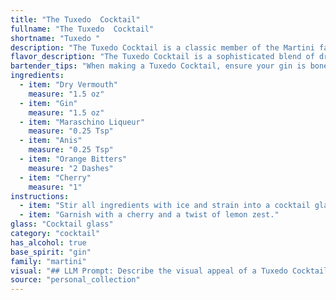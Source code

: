 ```yaml
---
title: "The Tuxedo  Cocktail"
fullname: "The Tuxedo  Cocktail"
shortname: "Tuxedo "
description: "The Tuxedo Cocktail is a classic member of the Martini family, dating back to the early 20th century. Its origins are shrouded in mystery, but it's likely a variation on the Martinez, with the addition of maraschino liqueur and anise adding a sweet, herbal complexity. "
flavor_description: "The Tuxedo Cocktail is a sophisticated blend of dry, herbal, and fruity notes. The gin's juniper and citrus shine through, balanced by the dry vermouth's herbal complexity. Maraschino liqueur adds a touch of sweetness and cherry flavor, while anis provides a subtle, licorice-like spice. Orange bitters add a final layer of citrus and complexity. The overall taste is dry, aromatic, and pleasantly complex, with a long, lingering finish. "
bartender_tips: "When making a Tuxedo Cocktail, ensure your gin is bone dry and your vermouth is well-chilled. A dash of orange bitters brings a bright, citrusy note, while a single drop of anis adds an intriguing layer of complexity. Don't overdo the maraschino liqueur, as it can easily overpower the delicate flavors. Chill your coupe glass thoroughly for a beautifully chilled experience.  "
ingredients:
  - item: "Dry Vermouth"
    measure: "1.5 oz"
  - item: "Gin"
    measure: "1.5 oz"
  - item: "Maraschino Liqueur"
    measure: "0.25 Tsp"
  - item: "Anis"
    measure: "0.25 Tsp"
  - item: "Orange Bitters"
    measure: "2 Dashes"
  - item: "Cherry"
    measure: "1"
instructions:
  - item: "Stir all ingredients with ice and strain into a cocktail glass."
  - item: "Garnish with a cherry and a twist of lemon zest."
glass: "Cocktail glass"
category: "cocktail"
has_alcohol: true
base_spirit: "gin"
family: "martini"
visual: "## LLM Prompt: Describe the visual appeal of a Tuxedo Cocktail**Imagine a Tuxedo Cocktail, freshly made.  Describe its appearance in detail. Consider the following:*** **Color:** What are the dominant colors? Does the cocktail have depth or layers of color?* **Clarity:** Is the drink clear, cloudy, or have any suspended particles?* **Texture:** Does the drink have a silky or oily texture? Are there any garnishes that add visual interest?* **Glassware:** What type of glass is the cocktail served in? How does the shape of the glass affect the visual presentation? * **Garnish:** What garnish is used, and how does it enhance the appearance of the drink? * **Overall Impression:**  What is the overall visual impression of the Tuxedo Cocktail? Does it evoke any particular emotions or associations? **Bonus:**  * Include any interesting details that make the Tuxedo Cocktail visually unique, such as layering or a halo effect.**Example response:** The Tuxedo Cocktail is a vision of elegant simplicity. It resides in a chilled coupe glass, its pale straw color hinting at the delicate balance of flavors within. A single, perfectly ripe maraschino cherry rests on the rim, its ruby red hue contrasting beautifully with the drink. The cocktail itself is crystal clear, its surface shimmering with a subtle, almost iridescent sheen. The absence of any garnish beyond the cherry allows the vibrant color of the drink to shine through, making it a truly eye-catching cocktail. "
source: "personal_collection"
---
```


